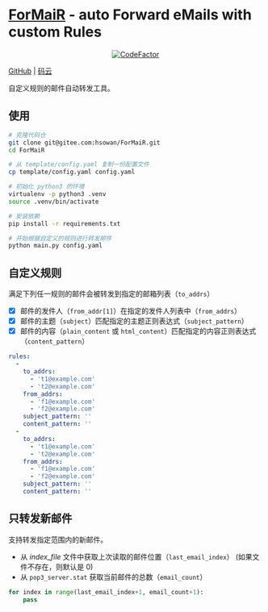 # [ForMaiR](https://formair.io) - auto Forward eMails with custom Rules

<p align="center">
  <a href="https://www.codefactor.io/repository/github/k8scat/formair"><img src="https://www.codefactor.io/repository/github/k8scat/formair/badge" alt="CodeFactor" /></a>
</p>

<p>
  <a href="https://github.com/k8scat/ForMaiR">GitHub</a> |
  <a href="https://gitee.com/hsowan/ForMaiR">码云</a>
</p>

自定义规则的邮件自动转发工具。

## 使用

```bash
# 克隆代码仓
git clone git@gitee.com:hsowan/ForMaiR.git
cd ForMaiR

# 从 template/config.yaml 复制一份配置文件
cp template/config.yaml config.yaml

# 初始化 python3 的环境
virtualenv -p python3 .venv
source .venv/bin/activate

# 安装依赖
pip install -r requirements.txt

# 开始根据自定义的规则进行转发邮件
python main.py config.yaml
```

## 自定义规则

满足下列任一规则的邮件会被转发到指定的邮箱列表（`to_addrs`）

- [x] 邮件的发件人（`from_addr[1]`）在指定的发件人列表中（`from_addrs`）
- [x] 邮件的主题（`subject`）匹配指定的主题正则表达式（`subject_pattern`）
- [x] 邮件的内容（`plain_content` 或 `html_content`）匹配指定的内容正则表达式（`content_pattern`）

```yaml
rules:
  -
    to_addrs:
      - 't1@example.com'
      - 't2@example.com'
    from_addrs:
      - 'f1@example.com'
      - 'f2@example.com'
    subject_pattern: ''
    content_pattern: ''
  -
    to_addrs:
      - 't1@example.com'
      - 't2@example.com'
    from_addrs:
      - 'f1@example.com'
      - 'f2@example.com'
    subject_pattern: ''
    content_pattern: ''
```

## 只转发新邮件

支持转发指定范围内的新邮件。

- 从 _index_file_ 文件中获取上次读取的邮件位置（`last_email_index`） (如果文件不存在，则默认是 0)
- 从 `pop3_server.stat` 获取当前邮件的总数（`email_count`）

```python
for index in range(last_email_index+1, email_count+1):
    pass
```
